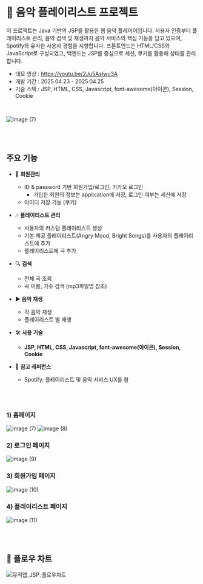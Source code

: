 # 🎵 음악 플레이리스트 프로젝트

이 프로젝트는 Java 기반의 JSP를 활용한 웹 음악 플레이어입니다. 사용자 인증부터 플레이리스트 관리, 음악 검색 및 재생까지 음악 서비스의 핵심 기능을 담고 있으며, Spotify와 유사한 사용자 경험을 지향합니다. 프론트엔드는 HTML/CSS와 JavaScript로 구성되었고, 백엔드는 JSP를 중심으로 세션, 쿠키를 활용해 상태를 관리합니다.

- 데모 영상 :  https://youtu.be/2Ju5AsIwu3A
- 개발 기간 : 2025.04.23 - 2025.04.25
- 기술 스택 : JSP, HTML, CSS, Javascript, font-awesome(아이콘), Session, Cookie
<br>

![image (7)](https://github.com/user-attachments/assets/f87387be-6567-4b70-b571-ddf42cdf4382)


<br><br>

## 주요 기능

- 🔑 **회원관리**
    - ID & password 기반 회원가입/로그인, 카카오 로그인
        - 가입한 회원의 정보는 application에 저장, 로그인 여부는 세션에 저장
    - 아이디 저장 기능 (쿠키)
- 🎶 **플레이리스트 관리**
    - 사용자의 커스텀 플레이리스트 생성
    - 기본 제공 플레이리스트(Angry Mood, Bright Songs)를 사용자의 플레이리스트에 추가
    - 플레이리스트에 곡 추가
- 🔍 **검색**
    - 전체 곡 조회
    - 곡 이름, 가수 검색 (mp3파일명 참조)
- ▶️ **음악 재생**
    - 각 음악 재생
    - 플레이리스트 별 재생

- 🛠 **사용 기술**
    - **JSP, HTML, CSS, Javascript, font-awesome(아이콘), Session, Cookie**
    
- 📌 **참고 레퍼런스**
  - Spotify: 플레이리스트 및 음악 서비스 UX를 참 


<br><br>

### 1) 홈페이지
![image (7)](https://github.com/user-attachments/assets/f87387be-6567-4b70-b571-ddf42cdf4382)
![image (8)](https://github.com/user-attachments/assets/ce7952da-631d-4c5a-87eb-7f85b4693627)

### 2) 로그인 페이지
![image (9)](https://github.com/user-attachments/assets/cbec74b0-23cf-44df-931f-60c144a615d6)


### 3) 회원가입 페이지
![image (10)](https://github.com/user-attachments/assets/f3a1e847-b11e-44bf-a52d-20f6612bd4f6)


### 4) 플레이리스트 페이지

![image (11)](https://github.com/user-attachments/assets/0781d983-6402-482f-ade9-967c71e4e6e2)


<br><br>

## 📃 플로우 차트
![뮤직앱_JSP_플로우차트](https://github.com/user-attachments/assets/c137792a-f032-4746-b106-56d7c5e6bcf4)


